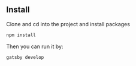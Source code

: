 ## Install

Clone and cd into the project and install packages
```sh
npm install
```

Then you can run it by:
```sh
gatsby develop
```

